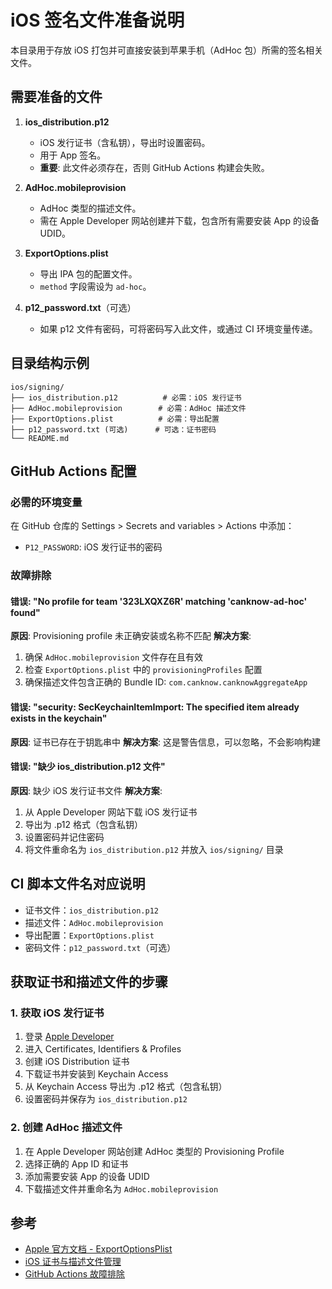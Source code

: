 # iOS 签名文件准备说明

本目录用于存放 iOS 打包并可直接安装到苹果手机（AdHoc 包）所需的签名相关文件。

## 需要准备的文件

1. **ios_distribution.p12**
   - iOS 发行证书（含私钥），导出时设置密码。
   - 用于 App 签名。
   - **重要**: 此文件必须存在，否则 GitHub Actions 构建会失败。

2. **AdHoc.mobileprovision**
   - AdHoc 类型的描述文件。
   - 需在 Apple Developer 网站创建并下载，包含所有需要安装 App 的设备 UDID。

3. **ExportOptions.plist**
   - 导出 IPA 包的配置文件。
   - `method` 字段需设为 `ad-hoc`。

4. **p12_password.txt**（可选）
   - 如果 p12 文件有密码，可将密码写入此文件，或通过 CI 环境变量传递。

## 目录结构示例

```
ios/signing/
├── ios_distribution.p12          # 必需：iOS 发行证书
├── AdHoc.mobileprovision        # 必需：AdHoc 描述文件
├── ExportOptions.plist          # 必需：导出配置
├── p12_password.txt (可选)      # 可选：证书密码
└── README.md
```

## GitHub Actions 配置

### 必需的环境变量
在 GitHub 仓库的 Settings > Secrets and variables > Actions 中添加：

- `P12_PASSWORD`: iOS 发行证书的密码

### 故障排除

#### 错误: "No profile for team '323LXQXZ6R' matching 'canknow-ad-hoc' found"
**原因**: Provisioning profile 未正确安装或名称不匹配
**解决方案**:
1. 确保 `AdHoc.mobileprovision` 文件存在且有效
2. 检查 `ExportOptions.plist` 中的 `provisioningProfiles` 配置
3. 确保描述文件包含正确的 Bundle ID: `com.canknow.canknowAggregateApp`

#### 错误: "security: SecKeychainItemImport: The specified item already exists in the keychain"
**原因**: 证书已存在于钥匙串中
**解决方案**: 这是警告信息，可以忽略，不会影响构建

#### 错误: "缺少 ios_distribution.p12 文件"
**原因**: 缺少 iOS 发行证书文件
**解决方案**:
1. 从 Apple Developer 网站下载 iOS 发行证书
2. 导出为 .p12 格式（包含私钥）
3. 设置密码并记住密码
4. 将文件重命名为 `ios_distribution.p12` 并放入 `ios/signing/` 目录

## CI 脚本文件名对应说明
- 证书文件：`ios_distribution.p12`
- 描述文件：`AdHoc.mobileprovision`
- 导出配置：`ExportOptions.plist`
- 密码文件：`p12_password.txt`（可选）

## 获取证书和描述文件的步骤

### 1. 获取 iOS 发行证书
1. 登录 [Apple Developer](https://developer.apple.com/account/)
2. 进入 Certificates, Identifiers & Profiles
3. 创建 iOS Distribution 证书
4. 下载证书并安装到 Keychain Access
5. 从 Keychain Access 导出为 .p12 格式（包含私钥）
6. 设置密码并保存为 `ios_distribution.p12`

### 2. 创建 AdHoc 描述文件
1. 在 Apple Developer 网站创建 AdHoc 类型的 Provisioning Profile
2. 选择正确的 App ID 和证书
3. 添加需要安装 App 的设备 UDID
4. 下载描述文件并重命名为 `AdHoc.mobileprovision`

## 参考
- [Apple 官方文档 - ExportOptionsPlist](https://developer.apple.com/documentation/xcode/creating-an-archive-of-your-app)
- [iOS 证书与描述文件管理](https://developer.apple.com/account/resources/profiles/list)
- [GitHub Actions 故障排除](https://docs.github.com/en/actions/managing-workflow-runs/debugging-workflow-runs) 